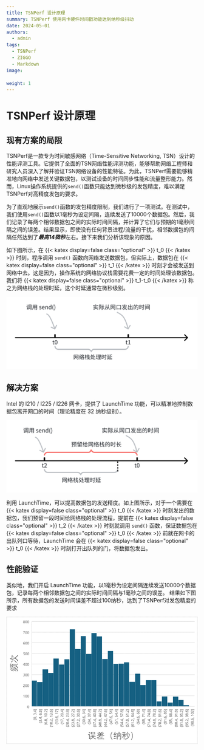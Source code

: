 ```yaml
---
title: TSNPerf 设计原理
summary: TSNPerf 使用网卡硬件时间戳功能达到纳秒级抖动
date: 2024-05-01
authors:
  - admin
tags:
  - TSNPerf
  - ZIGGO
  - Markdown
image:
  
weight: 1
---
```

# TSNPerf 设计原理
## 现有方案的局限

TSNPerf是一款专为时间敏感网络（Time-Sensitive Networking, TSN）设计的性能评测工具。它提供了全面的TSN网络性能评测功能，能够帮助网络工程师和研究人员深入了解并验证TSN网络设备的性能特征。为此，TSNPerf需要能够精准地向网络中发送关键数据包，以测试设备的时间同步性能和流量整形能力。然而，Linux操作系统提供的`send()`函数只能达到微秒级的发包精度，难以满足TSNPerf对高精度发包的要求。

为了直观地展示`send()`函数的发包精度限制，我们进行了一项测试。在测试中，我们使用`send()`函数以1毫秒为设定间隔，连续发送了10000个数据包。然后，我们记录了每两个相邻数据包之间的实际时间间隔，并计算了它们与预期的1毫秒间隔之间的误差。结果显示，即使没有任何背景进程/流量的干扰，相邻数据包的间隔任然达到了***最高14微秒***左右。接下来我们分析该现象的原因。

如下图所示，在 {{< katex display=false class="optional" >}} t_0 {{< /katex >}} 时刻，程序调用 `send()` 函数向网络发送数据包，但实际上，数据包在 {{< katex display=false class="optional" >}} t_1 {{< /katex >}} 时刻才会被发送到网络中去。这是因为，操作系统的网络协议栈需要花费一定的时间处理该数据包。我们将 {{< katex display=false class="optional" >}} t_1-t_0 {{< /katex >}} 称之为网络栈的处理时延，这个时延通常在微秒级别。

![](./principle_basic.png "Linux网络栈处理时延")

## 解决方案

Intel 的 I210 / I225 / I226 网卡，提供了 LaunchTime 功能，可以精准地控制数据包离开网口的时间（理论精度在 32 纳秒级别）。

![](./principle_advanced.png "LaunchTime原理")

利用 LaunchTime，可以提高数据包的发送精度。如上图所示，对于一个需要在 {{< katex display=false class="optional" >}} t_0 {{< /katex >}} 时刻发出的数据包，我们预留一段时间给网络栈的处理流程，提前在 {{< katex display=false class="optional" >}} t_2 {{< /katex >}} 时刻就调用 `send()` 函数，保证数据包在 {{< katex display=false class="optional" >}} t_0 {{< /katex >}} 前就在网卡的出队列口等待，LaunchTime 会在 {{< katex display=false class="optional" >}} t_0 {{< /katex >}} 时刻打开出队列的门，将数据包发出。

## 性能验证

类似地，我们开启 LaunchTime 功能，以1毫秒为设定间隔连续发送10000个数据包，记录每两个相邻数据包之间的实际时间间隔与1毫秒之间的误差。
结果如下图所示，所有数据包的发送时间误差不超过100纳秒，达到了TSNPerf对发包精度的要求

![LaunchTime实验结果](./principle_advanced_performance.png "LaunchTime实验结果")